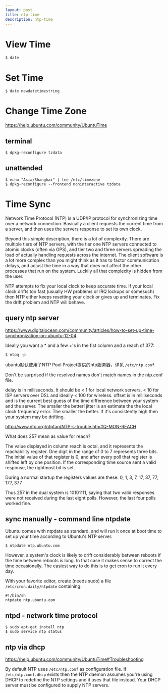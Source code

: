 ```yaml
---
layout: post
title: ntp-time
description: ntp-time
---
```


View Time
=========

    $ date

Set Time
========

    $ date newdatetimestring

Change Time Zone
================

<https://help.ubuntu.com/community/UbuntuTime>

terminal
--------

    $ dpkg-reconfigure tzdata

unattended
----------

    $ echo "Asia/Shanghai" | tee /etc/timezone
    $ dpkg-reconfigure --frontend noninteractive tzdata

Time Sync
=========

Network Time Protocol (NTP) is a UDP/IP protocol for synchronizing time over a network connection. Basically a client requests the current time from a server, and then uses the servers response to set its own clock.

Beyond this simple description, there is a lot of complexity. There are multiple tiers of NTP servers, with the tier one NTP servers connected to atomic clocks (often via GPS), and tier two and three servers spreading the load of actually handling requests across the internet. The client software is a lot more complex than you might think as it has to factor communication delays, and adjust the time in a way that does not affect the other processes that run on the system. Luckily all that complexity is hidden from the user.

NTP attempts to fix your local clock to keep accurate time. If your local clock drifts too fast (usually HW problems or IRQ lockups or somesuch) then NTP either keeps resetting your clock or gives up and terminates. Fix the drift problem and NTP will behave.

query ntp server
----------------

<https://www.digitalocean.com/community/articles/how-to-set-up-time-synchronization-on-ubuntu-12-04>

Ideally you want a * and a few +'s in the fist column and a reach of 377:

    $ ntpq -p

ubuntu默认使用了NTP Pool Project提供的ntp服务器，详见 `/etc/ntp.conf`

Don't be surprised if the resolved names don't match names in the ntp.conf file.

delay is in milliseconds. It should be < 1 for local network servers, < 10 for ISP servers over DSL and ideally < 100 for wireless. offset is in milliseconds and is the current best guess of the time difference between your system and the server. The smaller the better! jitter is an estimate the the local clock frequency error. The smaller the better. If it's consistently high then your system may be drifting.

<http://www.ntp.org/ntpfaq/NTP-s-trouble.htm#Q-MON-REACH>

What does 257 mean as value for reach?

The value displayed in column reach is octal, and it represents the reachability register. One digit in the range of 0 to 7 represents three bits. The initial value of that register is 0, and after every poll that register is shifted left by one position. If the corresponding time source sent a valid response, the rightmost bit is set.

During a normal startup the registers values are these: 0, 1, 3, 7, 17, 37, 77, 177, 377

Thus 257 in the dual system is 10101111, saying that two valid responses were not received during the last eight polls. However, the last four polls worked fine.

sync manually - command line ntpdate
-------------------------------

Ubuntu comes with ntpdate as standard, and will run it once at boot time to set up your time according to Ubuntu's NTP server. 

    $ ntpdate ntp.ubuntu.com

However, a system's clock is likely to drift considerably between reboots if the time between reboots is long. In that case it makes sense to correct the time occasionally. The easiest way to do this is to get cron to run it every day.

With your favorite editor, create (needs sudo) a file `/etc/cron.daily/ntpdate` containing:

    #!/bin/sh
    ntpdate ntp.ubuntu.com

ntpd - network time protocol
----------------------------

    $ sudo apt-get install ntp
    $ sudo service ntp status

ntp via dhcp
------------

<https://help.ubuntu.com/community/UbuntuTime#Troubleshooting>

By default NTP uses `/etc/ntp.conf` as configuration file. If `/etc/ntp.conf.dhcp` exists then the NTP daemon assumes you're using DHCP to redefine the NTP settings and it uses that file instead. Your DHCP server must be configured to supply NTP servers.

